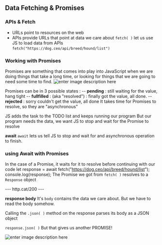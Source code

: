 Data Fetching & Promises
-
### APIs & Fetch
- URLs point to resources on the web
- APIs provide URLs that point at data we care about
`fetch( )` let us use JS to load data from APIs
`fetch("https://dog.ceo/api/breed/hound/list")`

### Working with Promises
Promises are something that comes into play into JavaScript when we are doing things that take a long time, or looking for things that we are going to need some time to find.
![enter image description here](https://i.ibb.co/BrpSYrc/612.png)

Promises can be in 3 possible states : 
-- **pending** : still waiting for the value, hang tight
-- **fullfilled** : (aka "resolved") : finally got the value, all done.
-- **rejected** : sorry couldn't get the value, all done
It takes time for Promises to resolve, so they are "asynchronous"

JS adds the task to the TODO list and keeps running our program
But our program needs the data, we want JS to stop and wait for the Promise to resolve

**await**
`await` lets us tell JS to stop and wait for and asynchronous operation to finish.

### using Await with Promises
In the case of a Promise, it waits for it to resolve before continuing with our code
let response = await fetch("https://dog.ceo/api/breed/hound/list");
console.log(response);
The Promise we got from `fetch( )` resolves to a `Response` object

--- http.cat/200 ---

**response body**
It's `body` contains the data we care about. But we have to read the body somehow.

Calling the `.json( )` method on the response parses its body as a JSON object

`response.json( )`
But that gives us another PROMISE!



![enter image description here](https://i.ibb.co/JRTW343/612.png)
